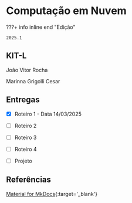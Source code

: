 # Computação em Nuvem


???+ info inline end "Edição"

    2025.1


## KIT-L

João Vitor Rocha

Marinna Grigolli Cesar


## Entregas

- [x] Roteiro 1 - Data 14/03/2025
- [ ] Roteiro 2
- [ ] Roteiro 3
- [ ] Roteiro 4
- [ ] Projeto


## Referências

[Material for MkDocs](https://squidfunk.github.io/mkdocs-material/reference/){:target='_blank'}